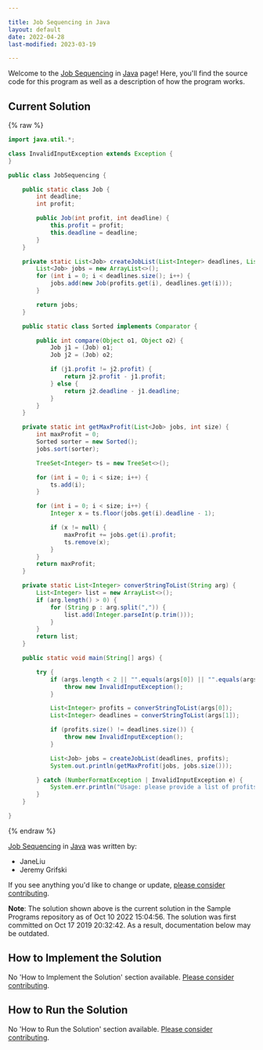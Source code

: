 ```yaml
---

title: Job Sequencing in Java
layout: default
date: 2022-04-28
last-modified: 2023-03-19

---
```


Welcome to the [Job Sequencing](https://sampleprograms.io/projects/job-sequencing) in [Java](https://sampleprograms.io/languages/java) page! Here, you'll find the source code for this program as well as a description of how the program works.

## Current Solution

{% raw %}

```java
import java.util.*;

class InvalidInputException extends Exception {
}

public class JobSequencing {

    public static class Job {
        int deadline;
        int profit;

        public Job(int profit, int deadline) {
            this.profit = profit;
            this.deadline = deadline;
        }
    }

    private static List<Job> createJobList(List<Integer> deadlines, List<Integer> profits) {
        List<Job> jobs = new ArrayList<>();
        for (int i = 0; i < deadlines.size(); i++) {
            jobs.add(new Job(profits.get(i), deadlines.get(i)));
        }

        return jobs;
    }

    public static class Sorted implements Comparator {

        public int compare(Object o1, Object o2) {
            Job j1 = (Job) o1;
            Job j2 = (Job) o2;

            if (j1.profit != j2.profit) {
                return j2.profit - j1.profit;
            } else {
                return j2.deadline - j1.deadline;
            }
        }
    }

    private static int getMaxProfit(List<Job> jobs, int size) {
        int maxProfit = 0;
        Sorted sorter = new Sorted();
        jobs.sort(sorter);

        TreeSet<Integer> ts = new TreeSet<>();

        for (int i = 0; i < size; i++) {
            ts.add(i);
        }

        for (int i = 0; i < size; i++) {
            Integer x = ts.floor(jobs.get(i).deadline - 1);

            if (x != null) {
                maxProfit += jobs.get(i).profit;
                ts.remove(x);
            }
        }
        return maxProfit;
    }

    private static List<Integer> converStringToList(String arg) {
        List<Integer> list = new ArrayList<>();
        if (arg.length() > 0) {
            for (String p : arg.split(",")) {
                list.add(Integer.parseInt(p.trim()));
            }
        }
        return list;
    }

    public static void main(String[] args) {

        try {
            if (args.length < 2 || "".equals(args[0]) || "".equals(args[1])) {
                throw new InvalidInputException();
            }

            List<Integer> profits = converStringToList(args[0]);
            List<Integer> deadlines = converStringToList(args[1]);

            if (profits.size() != deadlines.size()) {
                throw new InvalidInputException();
            }

            List<Job> jobs = createJobList(deadlines, profits);
            System.out.println(getMaxProfit(jobs, jobs.size()));

        } catch (NumberFormatException | InvalidInputException e) {
            System.err.println("Usage: please provide a list of profits and a list of deadlines");
        }
    }

}
```

{% endraw %}

[Job Sequencing](https://sampleprograms.io/projects/job-sequencing) in [Java](https://sampleprograms.io/languages/java) was written by:

- JaneLiu
- Jeremy Grifski

If you see anything you'd like to change or update, [please consider contributing](https://github.com/TheRenegadeCoder/sample-programs).

**Note**: The solution shown above is the current solution in the Sample Programs repository as of Oct 10 2022 15:04:56. The solution was first committed on Oct 17 2019 20:32:42. As a result, documentation below may be outdated.

## How to Implement the Solution

No 'How to Implement the Solution' section available. [Please consider contributing](https://github.com/TheRenegadeCoder/sample-programs-website).

## How to Run the Solution

No 'How to Run the Solution' section available. [Please consider contributing](https://github.com/TheRenegadeCoder/sample-programs-website).